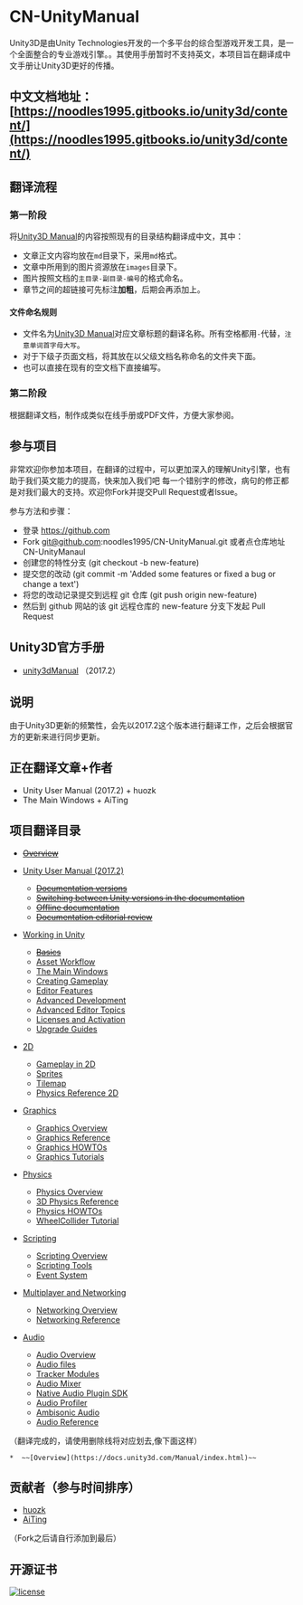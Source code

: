 # CN-UnityManual
Unity3D是由Unity Technologies开发的一个多平台的综合型游戏开发工具，是一个全面整合的专业游戏引擎。。其使用手册暂时不支持英文，本项目旨在翻译成中文手册让Unity3D更好的传播。  

## 中文文档地址：[https://noodles1995.gitbooks.io/unity3d/content/](https://noodles1995.gitbooks.io/unity3d/content/)

## 翻译流程

### 第一阶段  

将[Unity3D Manual](https://docs.unity3d.com/Manual/index.html)的内容按照现有的目录结构翻译成中文，其中： 

- 文章正文内容均放在`md`目录下，采用`md`格式。
- 文章中所用到的图片资源放在`images`目录下。
- 图片按照文档的`主目录-副目录-编号`的格式命名。
- 章节之间的超链接可先标注**加粗**，后期会再添加上。

#### 文件命名规则

- 文件名为[Unity3D Manual](https://docs.unity3d.com/Manual/index.html)对应文章标题的翻译名称。所有空格都用`-`代替，`注意单词首字母大写`。
- 对于下级子页面文档，将其放在以父级文档名称命名的文件夹下面。
- 也可以直接在现有的空文档下直接编写。

### 第二阶段

根据翻译文档，制作成类似在线手册或PDF文件，方便大家参阅。

## 参与项目

非常欢迎你参加本项目，在翻译的过程中，可以更加深入的理解Unity引擎，也有助于我们英文能力的提高，快来加入我们吧
每一个错别字的修改，病句的修正都是对我们最大的支持。欢迎你Fork并提交Pull Request或者lssue。  

参与方法和步骤：

- 登录 https://github.com
- Fork git@github.com:noodles1995/CN-UnityManual.git 或者点仓库地址CN-UnityManaul
- 创建您的特性分支 (git checkout -b new-feature)
- 提交您的改动 (git commit -m 'Added some features or fixed a bug or change a text')
- 将您的改动记录提交到远程 git 仓库 (git push origin new-feature)
- 然后到 github 网站的该 git 远程仓库的 new-feature 分支下发起 Pull Request  

## Unity3D官方手册

- [unity3dManual](https://docs.unity3d.com/Manual/index.html) （2017.2） 

## 说明

由于Unity3D更新的频繁性，会先以2017.2这个版本进行翻译工作，之后会根据官方的更新来进行同步更新。

## 正在翻译文章+作者  

* Unity User Manual (2017.2) + huozk
* The Main Windows + AiTing

## 项目翻译目录

* ~~[Overview](https://docs.unity3d.com/Manual/index.html)~~

* [Unity User Manual (2017.2)](https://docs.unity3d.com/Manual/UnityManual.html)
	* ~~[Documentation versions](https://docs.unity3d.com/Manual/ManualVersions.html)~~
	* ~~[Switching between Unity versions in the documentation](https://docs.unity3d.com/Manual/SwitchingDocumentationVersions.html)~~
	* ~~[Offline documentation](https://docs.unity3d.com/Manual/OfflineDocumentation.html)~~
	* ~~[Documentation editorial review](https://docs.unity3d.com/Manual/DocumentationEditorialReview.html)~~
* [Working in Unity](https://docs.unity3d.com/Manual/UnityOverview.html)
	* ~~[Basics](https://docs.unity3d.com/Manual/UnityBasics.html)~~
	* [Asset Workflow](https://docs.unity3d.com/Manual/AssetWorkflow.html)
	* [The Main Windows](https://docs.unity3d.com/Manual/UsingTheEditor.html)
	* [Creating Gameplay](https://docs.unity3d.com/Manual/CreatingGameplay.html)
	* [Editor Features](https://docs.unity3d.com/Manual/EditorFeatures.html)
	* [Advanced Development](https://docs.unity3d.com/Manual/AdvancedDevelopment.html)
	* [Advanced Editor Topics](https://docs.unity3d.com/Manual/AdvancedEditor.html)
	* [Licenses and Activation](https://docs.unity3d.com/Manual/LicensesAndActivation.html)
	* [Upgrade Guides](https://docs.unity3d.com/Manual/UpgradeGuides.html)
* [2D](https://docs.unity3d.com/Manual/Unity2D.html)
	* [Gameplay in 2D](https://docs.unity3d.com/Manual/Overview2D.html)
	* [Sprites](https://docs.unity3d.com/Manual/Sprites.html)
	* [Tilemap](https://docs.unity3d.com/Manual/Tilemap.html)
	* [Physics Reference 2D](https://docs.unity3d.com/Manual/Physics2DReference.html)
* [Graphics](https://docs.unity3d.com/Manual/Graphics.html)
	* [Graphics Overview](https://docs.unity3d.com/Manual/GraphicsOverview.html)
	* [Graphics Reference](https://docs.unity3d.com/Manual/GraphicsReference.html)
	* [Graphics HOWTOs](https://docs.unity3d.com/Manual/GraphicsHowTos.html)
	* [Graphics Tutorials](https://docs.unity3d.com/Manual/GraphicsTutorials.html)
* [Physics](https://docs.unity3d.com/Manual/PhysicsSection.html)
	* [Physics Overview](https://docs.unity3d.com/Manual/PhysicsOverview.html)
	* [3D Physics Reference](https://docs.unity3d.com/Manual/Physics3DReference.html)
	* [Physics HOWTOs](https://docs.unity3d.com/Manual/PhysicsHowTos.html)
	* [WheelCollider Tutorial](https://docs.unity3d.com/Manual/WheelColliderTutorial.html)
* [Scripting](https://docs.unity3d.com/Manual/ScriptingSection.html)
	* [Scripting Overview](https://docs.unity3d.com/Manual/ScriptingConcepts.html)
	* [Scripting Tools](https://docs.unity3d.com/Manual/ScriptingTools.html)
	* [Event System](https://docs.unity3d.com/Manual/EventSystem.html)
* [Multiplayer and Networking](https://docs.unity3d.com/Manual/UNet.html)
	* [Networking Overview](https://docs.unity3d.com/Manual/UNetOverview.html)
	* [Networking Reference](https://docs.unity3d.com/Manual/UNetReference.html)
* [Audio](https://docs.unity3d.com/Manual/Audio.html)
	* [Audio Overview](https://docs.unity3d.com/Manual/AudioOverview.html)
	* [Audio files](https://docs.unity3d.com/Manual/AudioFiles.html)
	* [Tracker Modules](https://docs.unity3d.com/Manual/TrackerModules.html)
	* [Audio Mixer](https://docs.unity3d.com/Manual/AudioMixer.html)
	* [Native Audio Plugin SDK](https://docs.unity3d.com/Manual/AudioMixerNativeAudioPlugin.html)
	* [Audio Profiler](https://docs.unity3d.com/Manual/AudioProfiler.html)
	* [Ambisonic Audio](https://docs.unity3d.com/Manual/AmbisonicAudio.html)
	* [Audio Reference](https://docs.unity3d.com/Manual/Audio.html)

（翻译完成的，请使用删除线将对应划去,像下面这样）

	*  ~~[Overview](https://docs.unity3d.com/Manual/index.html)~~  

## 贡献者（参与时间排序）

* [huozk](https://github.com/noodles1995)  
* [AiTing](https://github.com/AiTing428)


（Fork之后请自行添加到最后）

## 开源证书

[![license](https://img.shields.io/github/license/mashape/apistatus.svg?style=for-the-badge)](https://github.com/huozk/CN-UnityManual)
